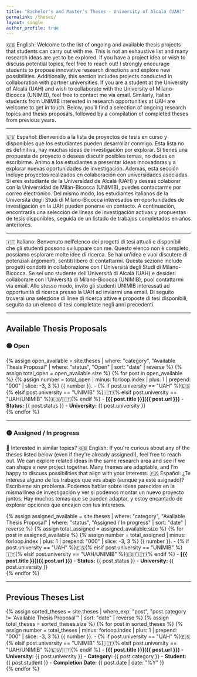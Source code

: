 ```yaml
---
title: "Bachelor's and Master's Theses - University of Alcalá (UAH)"
permalink: /theses/
layout: single
author_profile: true
---
```


<!-- 1# Bachelor's and Master's Theses (TFG & TFM)  -->

🇬🇧 English: Welcome to the list of ongoing and available thesis projects that students can carry out with me. This is not an exhaustive list and many research ideas are yet to be explored. If you have a project idea or wish to discuss potential topics, feel free to reach out! I strongly encourage students to propose innovative research directions and explore new possibilities. Additionally, this section includes projects conducted in collaboration with partner universities. If you are a student at the University of Alcalá (UAH) and wish to collaborate with the University of Milano-Bicocca (UNIMIB), feel free to contact me via email. Similarly, Italian students from UNIMIB interested in research opportunities at UAH are welcome to get in touch. Below, you’ll find a selection of ongoing research topics and thesis proposals, followed by a compilation of completed theses from previous years.  

---

🇪🇸 Español: Bienvenido a la lista de proyectos de tesis en curso y disponibles que los estudiantes pueden desarrollar conmigo. Esta lista no es definitiva, hay muchas ideas de investigación por explorar. Si tienes una propuesta de proyecto o deseas discutir posibles temas, no dudes en escribirme. Animo a los estudiantes a presentar ideas innovadoras y a explorar nuevas oportunidades de investigación. Además, esta sección incluye proyectos realizados en colaboración con universidades asociadas. Si eres estudiante de la Universidad de Alcalá (UAH) y deseas colaborar con la Universidad de Milán-Bicocca (UNIMIB), puedes contactarme por correo electrónico. Del mismo modo, los estudiantes italianos de la Università degli Studi di Milano-Bicocca interesados en oportunidades de investigación en la UAH pueden ponerse en contacto. A continuación, encontrarás una selección de líneas de investigación activas y propuestas de tesis disponibles, seguida de un listado de trabajos completados en años anteriores.  

---

🇮🇹 Italiano: Benvenuto nell’elenco dei progetti di tesi attuali e disponibili che gli studenti possono sviluppare con me. Questo elenco non è completo, possiamo esplorare molte idee di ricerca. Se hai un’idea e vuoi discutere di potenziali argomenti, sentiti libero di contattarmi. Questa sezione include progetti condotti in collaborazione con l'Università degli Studi di Milano-Bicocca. Se sei uno studente dell’Università di Alcalá (UAH) e desideri collaborare con l’Università di Milano-Bicocca (UNIMIB), puoi contattarmi via email. Allo stesso modo, invito gli studenti UNIMIB interessati ad opportunità di ricerca presso la UAH ad inviarmi una email. Di seguito troverai una selezione di linee di ricerca attive e proposte di tesi disponibili, seguita da un elenco di tesi completate negli anni precedenti.  

---

## **Available Thesis Proposals**  

### 🟢 Open
{% assign open_available = site.theses | where: "category", "Available Thesis Proposal" | where: "status", "Open" | sort: "date" | reverse %}
{% assign total_open = open_available.size %}
{% for post in open_available %}
{% assign number = total_open | minus: forloop.index | plus: 1 | prepend: "000" | slice: -3, 3 %}
{{ number }}. \- {% if post.university == "UAH" %}🇪🇸{% elsif post.university == "UNIMIB" %}🇮🇹{% elsif post.university == "UAH/UNIMIB" %}🇪🇸/🇮🇹{% endif %} \- 
**[{{ post.title }}]({{ post.url }})** - **Status:** {{ post.status }} - **University:** {{ post.university }}  
{% endfor %}

---

### 🟡 Assigned / In progress
💬 Interested in similar topics?
🇬🇧 English: If you're curious about any of the theses listed below (even if they're already assigned!), feel free to reach out. We can explore related ideas in the same research area and see if we can shape a new project together. Many themes are adaptable, and I’m happy to discuss possibilities that align with your interests.
🇪🇸 Español: ¿Te interesa alguno de los trabajos que ves abajo (aunque ya esté asignado)? Escríbeme sin problema. Podemos hablar sobre ideas parecidas en la misma línea de investigación y ver si podemos montar un nuevo proyecto juntos. Hay muchos temas que se pueden adaptar, y estoy encantado de explorar opciones que encajen con tus intereses.

{% assign assigned_available = site.theses | where: "category", "Available Thesis Proposal" | where: "status", "Assigned / In progress" | sort: "date" | reverse %}
{% assign total_assigned = assigned_available.size %}
{% for post in assigned_available %}
{% assign number = total_assigned | minus: forloop.index | plus: 1 | prepend: "000" | slice: -3, 3 %}
{{ number }}. \- {% if post.university == "UAH" %}🇪🇸{% elsif post.university == "UNIMIB" %}🇮🇹{% elsif post.university == "UAH/UNIMIB" %}🇪🇸/🇮🇹{% endif %} \- 
**[{{ post.title }}]({{ post.url }})** - **Status:** {{ post.status }} - **University:** {{ post.university }}  
{% endfor %}

<!--
previous

## **Available Thesis Proposals**  
{% assign sorted_available = site.theses | where: "category", "Available Thesis Proposal" | sort: "date" | reverse %}
{% assign total_available = sorted_available.size %}
{% for post in sorted_available %}
{% assign number = total_available | minus: forloop.index | plus: 1 | prepend: "000" | slice: -3, 3 %}
{{ number }}. \- {% if post.university == "UAH" %}🇪🇸{% elsif post.university == "UNIMIB" %}🇮🇹{% elsif post.university == "UAH/UNIMIB" %}🇪🇸/🇮🇹{% endif %} \- 
**[{{ post.title }}]({{ post.url }})** - **Status:** {{ post.status }} - **University:** {{ post.university }}  
{% endfor %}



## **Available Thesis Proposals**  
{% assign sorted_available = site.theses | where: "category", "Available Thesis Proposal" | sort: "date" | reverse %}
{% for post in sorted_available %}
- **[{{ post.title }}]({{ post.url }})** - **Status:** {{ post.status }} - **University:** {{ post.university }}  
{% endfor %}
-->

---



## **Previous Theses List**  
{% assign sorted_theses = site.theses | where_exp: "post", "post.category != 'Available Thesis Proposal'" | sort: "date" | reverse %}
{% assign total_theses = sorted_theses.size %}
{% for post in sorted_theses %}
{% assign number = total_theses | minus: forloop.index | plus: 1 | prepend: "000" | slice: -3, 3 %}
{{ number }}. \- {% if post.university == "UAH" %}🇪🇸{% elsif post.university == "UNIMIB" %}🇮🇹{% elsif post.university == "UAH/UNIMIB" %}🇪🇸/🇮🇹{% endif %} \- 
**[{{ post.title }}]({{ post.url }})** - **University:** {{ post.university }} - **Category:** {{ post.category }} - **Student:** {{ post.student }} - **Completion Date:** {{ post.date | date: "%Y" }}  
{% endfor %}


<!--
## **Previous Theses List**  
{% assign sorted_theses = site.theses | where_exp: "post", "post.category != 'Available Thesis Proposal'" | sort: "date" | reverse %}
{% assign total_theses = sorted_theses.size %}
{% for post in sorted_theses %}
{% assign number = total_theses | minus: forloop.index | plus: 1 | prepend: "000" | slice: -3, 3 %}
{{ number }}. {% if post.university == "UAH" %}🇪🇸{% elsif post.university == "UNIMIB" %}🇮🇹{% endif %} **[{{ post.title }}]({{ post.url }})** - **University:** {{ post.university }} - **Category:** {{ post.category }} - **Student:** {{ post.student }} - **Completion Date:** {{ post.date | date: "%Y" }}  
{% endfor %}
-->


<!--
## **Previous Theses List**  
{% for post in site.theses %}
- **[{{ post.title }}]({{ post.url }})** Status: {{ post.status }} – Category: {{ post.category }} - Student: {{ post.student }} 
{% endfor %}
-->
